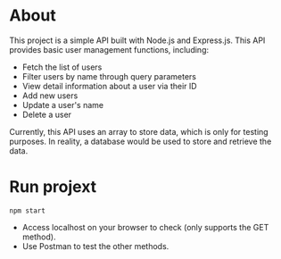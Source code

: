 # About
This project is a simple API built with Node.js and Express.js. This API provides basic user management functions, including:

- Fetch the list of users
- Filter users by name through query parameters
- View detail information about a user via their ID
- Add new users
- Update a user's name
- Delete a user

Currently, this API uses an array to store data, which is only for testing purposes. In reality, a database would be used to store and retrieve the data.
# Run projext
`npm start`
- Access localhost on your browser to check (only supports the GET method).
- Use Postman to test the other methods.
